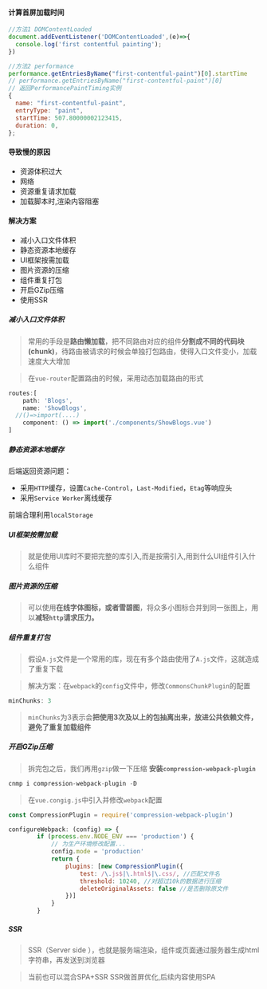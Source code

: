 #### 计算首屏加载时间

```javascript
//方法1 DOMContentLoaded
document.addEventListener('DOMContentLoaded',(e)=>{
  console.log('first contentful painting');
})

//方法2 performance
performance.getEntriesByName("first-contentful-paint")[0].startTime
// performance.getEntriesByName("first-contentful-paint")[0]
// 返回PerformancePaintTiming实例
{
  name: "first-contentful-paint",
  entryType: "paint",
  startTime: 507.80000002123415,
  duration: 0,
};
```

#### 导致慢的原因

* 资源体积过大
* 网络
* 资源重复请求加载
* 加载脚本时,渲染内容阻塞

#### 解决方案

* 减小入口文件体积
* 静态资源本地缓存
* UI框架按需加载
* 图片资源的压缩
* 组件重复打包
* 开启GZip压缩
* 使用SSR

##### 减小入口文件体积

> 常用的手段是**路由懒加载**，把不同路由对应的组件**分割成不同的代码块(chunk)**，待路由被请求的时候会单独打包路由，使得入口文件变小，加载速度大大增加

> 在`vue-router`配置路由的时候，采用动态加载路由的形式

```js
routes:[ 
    path: 'Blogs',
    name: 'ShowBlogs',
  //()=>import(....)
    component: () => import('./components/ShowBlogs.vue')
]
```

##### 静态资源本地缓存

后端返回资源问题：

- 采用`HTTP`缓存，设置`Cache-Control`，`Last-Modified`，`Etag`等响应头
- 采用`Service Worker`离线缓存

前端合理利用`localStorage`

##### UI框架按需加载

> 就是使用UI库时不要把完整的库引入,而是按需引入,用到什么UI组件引入什么组件

##### 图片资源的压缩

> 可以使用**在线字体图标，或者雪碧图**，将众多小图标合并到同一张图上，用以**减轻`http`请求压力。** 

##### 组件重复打包

> 假设`A.js`文件是一个常用的库，现在有多个路由使用了`A.js`文件，这就造成了重复下载

>  解决方案：在`webpack`的`config`文件中，修改`CommonsChunkPlugin`的配置

```js
minChunks: 3
```

> `minChunks`为3表示会**把使用3次及以上的包抽离出来，放进公共依赖文件，避免了重复加载组件**

##### 开启GZip压缩

> 拆完包之后，我们再用`gzip`做一下压缩 **安装`compression-webpack-plugin`**

```js
cnmp i compression-webpack-plugin -D
```

> 在`vue.congig.js`中引入并修改`webpack`配置

```js
const CompressionPlugin = require('compression-webpack-plugin')

configureWebpack: (config) => {
        if (process.env.NODE_ENV === 'production') {
            // 为生产环境修改配置...
            config.mode = 'production'
            return {
                plugins: [new CompressionPlugin({
                    test: /\.js$|\.html$|\.css/, //匹配文件名
                    threshold: 10240, //对超过10k的数据进行压缩
                    deleteOriginalAssets: false //是否删除原文件
                })]
            }
        }
```

##### SSR

>  SSR（Server side ），也就是服务端渲染，组件或页面通过服务器生成html字符串，再发送到浏览器

> 当前也可以混合SPA+SSR SSR做首屏优化,后续内容使用SPA